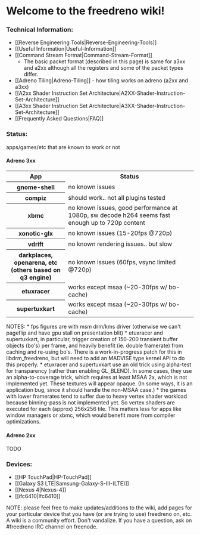 # Welcome to the freedreno wiki!

### Technical Information:
* [[Reverse Engineering Tools|Reverse-Engineering-Tools]]
* [[Useful Information|Useful-Information]]
* [[Command Stream Format|Command-Stream-Format]]
   * The basic packet format (described in this page) is same for a3xx and a2xx although all the registers and some of the packet types differ.
* [[Adreno Tiling|Adreno-Tiling]] - how tiling works on adreno (a2xx and a3xx)
* [[A2xx Shader Instruction Set Architecture|A2XX-Shader-Instruction-Set-Architecture]]
* [[A3xx Shader Instruction Set Architecture|A3XX-Shader-Instruction-Set-Architecture]]
* [[Frequently Asked Questions|FAQ]]

### Status:
apps/games/etc that are known to work or not

#### Adreno 3xx
<table>
 <tr><th>App</th><th>Status</th></tr>
 <tr>
    <th>gnome-shell</th>
    <td>no known issues</td>
 </tr>
 <tr>
   <th>compiz</th>
   <td>should work.. not all plugins tested</td>
 </tr>
 <tr>
   <th>xbmc</th>
   <td>no known issues, good performance at 1080p, sw decode h264 seems fast enough up to 720p content</td>
 </tr>
 <tr>
   <th>xonotic-glx</th>
   <td>no known issues (15-20fps @720p)</td>
 </tr>
 <tr>
   <th>vdrift</th>
   <td>no known rendering issues.. but slow</td>
 </tr>
 <tr>
   <th>darkplaces, openarena, etc<br>(others based on q3 engine)</td>
   <td>no known issues (60fps, vsync limited @720p)</th>
 <tr>
   <th>etuxracer</th>
   <td>works except msaa (~20-30fps w/ bo-cache)</td>
 </tr>
 <tr>
   <th>supertuxkart</th>
   <td>works except msaa (~20-30fps w/ bo-cache)</td>
 </tr>
</table>
NOTES:
* fps figures are with msm drm/kms driver (otherwise we can't pageflip and have gpu stall on presentation blit)
* etuxracer and supertuxkart, in particular, trigger creation of 150-200 transient buffer objects (bo's) per frame, and heavily benefit (ie. double framerate) from caching and re-using bo's.  There is a work-in-progress patch for this in libdrm_freedreno, but will need to add an MADVISE type kernel API to do this properly.
* etuxracer and supertuxkart use an old trick using alpha-test for transparency (rather than enabling GL_BLEND).  In some cases, they use an alpha-to-coverage trick, which requires at least MSAA 2x, which is not implemented yet.  These textures will appear opaque.  (In some ways, it is an application bug, since it should handle the non-MSAA case.)
* the games with lower framerates tend to suffer due to heavy vertex shader workload because binning-pass is not implemented yet.  So vertex shaders are executed for each (approx) 256x256 tile.  This matters less for apps like window managers or xbmc, which would benefit more from compiler optimizations.

#### Adreno 2xx
TODO

### Devices: 
* [[HP TouchPad|HP-TouchPad]]
* [[Galaxy S3 LTE|Samsung-Galaxy-S-III-(LTE)]]
* [[Nexus 4|Nexus-4]]
* [[ifc6410|Ifc6410]]

NOTE: please feel free to make updates/additions to the wiki, add pages for your particular device that you have (or are trying to use) freedreno on, etc.  A wiki is a community effort.  Don't vandalize.  If you have a question, ask on #freedreno IRC channel on freenode.
